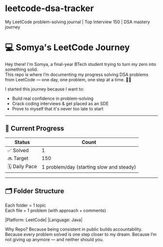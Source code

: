 # leetcode-dsa-tracker
My LeetCode problem-solving journal | Top Interview 150 | DSA mastery journey 


# 💻 Somya's LeetCode Journey

Hey there! I'm Somya, a final-year BTech student trying to turn my zero into something solid.  
This repo is where I’m documenting my progress solving DSA problems from LeetCode — one day, one problem, one step at a time. 🧠✨

I started this journey because I want to:
- Build real confidence in problem-solving
- Crack coding interviews & get placed as an SDE
- Prove to myself that it's never too late to start

---

## 🔢 Current Progress

| Status     | Count |
|------------|-------|
| ✅ Solved  | 1     |
| 🔜 Target  | 150   |
| 🗓️ Daily Pace | 1 problem/day (starting slow and steady) |

---

## 🗂️ Folder Structure

Each folder = 1 topic  
Each file = 1 problem (with approach + comments)

|Platform: LeetCode|
|Language: Java| 


Why Repo?
Because being consistent in public builds accountability.
Because every problem solved is one step closer to my dream.
Because I’m not giving up anymore — and neither should you.
